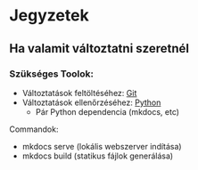 # Jegyzetek

## Ha valamit változtatni szeretnél

### Szükséges Toolok:

* Változtatások feltöltéséhez: [Git](https://git-scm.com/downloads)
* Változtatások ellenőrzéséhez: [Python](https://www.python.org/downloads/)
    * Pár Python dependencia (mkdocs, etc)

Commandok:
* mkdocs serve (lokális webszerver indítása)
* mkdocs build (statikus fájlok generálása)
